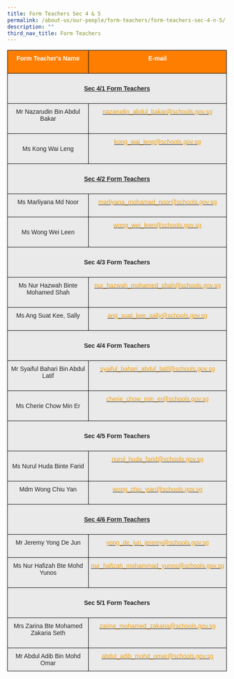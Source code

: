 ```yaml
---
title: Form Teachers Sec 4 & 5
permalink: /about-us/our-people/form-teachers/form-teachers-sec-4-n-5/
description: ""
third_nav_title: Form Teachers
---
```

<style type="text/css">
.tg  {border-collapse:collapse;border-spacing:0;}
.tg td{border-color:black;border-style:solid;border-width:1px;font-family:Arial, sans-serif;font-size:14px;
  overflow:hidden;padding:10px 5px;word-break:normal;}
.tg th{border-color:black;border-style:solid;border-width:1px;font-family:Arial, sans-serif;font-size:14px;
  font-weight:normal;overflow:hidden;padding:10px 5px;word-break:normal;}
.tg .tg-41i5{background-color:#EAEAEA;color:#F2A00F;text-align:center;vertical-align:top}
.tg .tg-pa0n{background-color:#FD7E00;color:#FFF;font-weight:bold;text-align:center;vertical-align:middle}
.tg .tg-ii8k{background-color:#EAEAEA;color:#222;text-align:center;vertical-align:top}
.tg .tg-i8ej{background-color:#EAEAEA;color:#222;font-weight:bold;text-align:center;text-decoration:underline;vertical-align:top}
.tg .tg-t0cp{background-color:#FD7E00;color:#FFF;font-weight:bold;text-align:center;vertical-align:top}
.tg .tg-ku5w{background-color:#EAEAEA;color:#222;text-align:center;vertical-align:middle}
</style>
<table class="tg">
<thead>
  <tr>
    <th class="tg-pa0n" colspan="2"><span style="color:#FFF;background-color:#FD7E00">Form Teacher's Name</span><br><br></th>
    <th class="tg-t0cp"><span style="color:#FFF;background-color:#FD7E00">E-mail</span><br><br></th>
  </tr>
</thead>
<tbody>
  <tr>
    <td class="tg-i8ej" colspan="3"><br><span style="font-weight:bold">Sec 4/1 Form Teachers</span><br><br></td>
  </tr>
  <tr>
    <td class="tg-ii8k" colspan="2"><span style="color:#222;background-color:#EAEAEA"> Mr Nazarudin Bin Abdul Bakar</span><br><br></td>
    <td class="tg-41i5"><a href="mailto:nazarudin_abdul_bakar@schools.gov.sg"><span style="text-decoration:none;color:#F2A00F">nazarudin_abdul_bakar@schools.gov.sg</span></a><br></td>
  </tr>
  <tr>
    <td class="tg-ku5w" colspan="2"><span style="color:#222;background-color:#EAEAEA"> </span><br><span style="color:#222;background-color:#EAEAEA">Ms Kong Wai Leng</span><br><br></td>
    <td class="tg-41i5"><a href="mailto:kong_wai_leng@schools.gov.sg"><span style="text-decoration:none;color:#F2A00F">kong_wai_leng@schools.gov.sg</span></a><br></td>
  </tr>
  <tr>
    <td class="tg-i8ej" colspan="3"><br><span style="font-weight:bold">Sec 4/2 Form Teachers</span><br><br></td>
  </tr>
  <tr>
    <td class="tg-ii8k" colspan="2"><span style="color:#222;background-color:#EAEAEA">Ms Marliyana Md Noor</span><br><br></td>
    <td class="tg-41i5"><a href="mailto:marliyana_mohamad_noor@schools.gov.sg"><span style="text-decoration:none;color:#F2A00F">marliyana_mohamad_noor@schools.gov.sg</span></a><br></td>
  </tr>
  <tr>
    <td class="tg-ku5w" colspan="2"><span style="color:#222;background-color:#EAEAEA"> </span><br><span style="color:#222;background-color:#EAEAEA">Ms Wong Wei Leen</span><br><br></td>
    <td class="tg-41i5"><a href="mailto:wong_wei_leen@schools.gov.sg"><span style="text-decoration:none;color:#F2A00F">wong_wei_leen@schools.gov.sg</span></a><br></td>
  </tr>
  <tr>
    <td class="tg-ii8k" colspan="3"><br><span style="font-weight:700;color:#12244F"> </span><span style="font-weight:bold">Sec 4/3 Form Teachers</span><br><br></td>
  </tr>
  <tr>
    <td class="tg-ii8k" colspan="2"><span style="color:#222;background-color:#EAEAEA">Ms Nur Hazwah Binte Mohamed Shah</span><br><br></td>
    <td class="tg-41i5"><a href="mailto:nur_hazwah_mohamed_shah@schools.gov.sg"><span style="text-decoration:none;color:#F2A00F">nur_hazwah_mohamed_shah@schools.gov.sg</span></a><br></td>
  </tr>
  <tr>
    <td class="tg-ii8k" colspan="2"><span style="color:#222;background-color:#EAEAEA">Ms Ang Suat Kee, Sally</span><br><br></td>
    <td class="tg-41i5"><a href="mailto:ang_suat_kee_sally@schools.gov.sg"><span style="text-decoration:none;color:#F2A00F">ang_suat_kee_sally@schools.gov.sg</span></a><br></td>
  </tr>
  <tr>
    <td class="tg-ii8k" colspan="3"><br><span style="font-weight:bold">Sec 4/4 Form Teachers</span><br><br></td>
  </tr>
  <tr>
    <td class="tg-ii8k" colspan="2"><span style="color:#222;background-color:#EAEAEA">Mr Syaiful Bahari Bin Abdul Latif</span><br><br></td>
    <td class="tg-41i5"><a href="mailto:syaiful_bahari_abdul_latif@schools.gov.sg"><span style="text-decoration:none;color:#F2A00F">syaiful_bahari_abdul_latif@schools.gov.sg</span></a><br></td>
  </tr>
  <tr>
    <td class="tg-ku5w" colspan="2"><span style="color:#222;background-color:#EAEAEA"> </span><br><span style="color:#222;background-color:#EAEAEA">Ms Cherie Chow Min Er</span><br><br></td>
    <td class="tg-41i5"><a href="mailto:cherie_chow_min_er@schools.gov.sg"><span style="text-decoration:none;color:#F2A00F">cherie_chow_min_er@schools.gov.sg</span></a><br></td>
  </tr>
  <tr>
    <td class="tg-ii8k" colspan="3"><br><span style="font-weight:bold">Sec 4/5 Form Teachers</span><br><br></td>
  </tr>
  <tr>
    <td class="tg-ku5w" colspan="2"><span style="color:#222;background-color:#EAEAEA"> </span><br><span style="color:#222;background-color:#EAEAEA">Ms Nurul Huda Binte Farid</span><br><br></td>
    <td class="tg-41i5"><a href="mailto:nurul_huda_farid@schools.gov.sg"><span style="text-decoration:none;color:#F2A00F">nurul_huda_farid@schools.gov.sg</span></a><br></td>
  </tr>
  <tr>
    <td class="tg-ii8k" colspan="2"><span style="color:#222;background-color:#EAEAEA">Mdm Wong Chiu Yan</span><br><br></td>
    <td class="tg-41i5"><a href="mailto:wong_chiu_yian@schools.gov.sg"><span style="text-decoration:none;color:#F2A00F">wong_chiu_yian@schools.gov.sg</span></a><br></td>
  </tr>
  <tr>
    <td class="tg-i8ej" colspan="3"><br><span style="font-weight:bold">Sec 4/6 Form Teachers</span><br><br></td>
  </tr>
  <tr>
    <td class="tg-ii8k" colspan="2"><span style="color:#222;background-color:#EAEAEA">Mr Jeremy Yong De Jun</span><br><br></td>
    <td class="tg-41i5"><a href="mailto:yong_de_jun_jeremy@schools.gov.sg"><span style="text-decoration:none;color:#F2A00F">yong_de_jun_jeremy@schools.gov.sg</span></a><br></td>
  </tr>
  <tr>
    <td class="tg-ii8k" colspan="2"><span style="color:#222;background-color:#EAEAEA"> Ms Nur Hafizah Bte Mohd Yunos</span><br><br></td>
    <td class="tg-41i5"><a href="mailto:nur_hafizah_mohammad_yunos@schools.gov.sg"><span style="text-decoration:none;color:#F2A00F">nur_hafizah_mohammad_yunos@schools.gov.sg</span></a></td>
  </tr>
  <tr>
    <td class="tg-ku5w" colspan="3"><span style="color:#222;background-color:#EAEAEA"> </span><br><span style="font-weight:bold">Sec 5/1 Form Teachers</span><br><br></td>
  </tr>
  <tr>
    <td class="tg-ii8k" colspan="2"><span style="color:#222;background-color:#EAEAEA">Mrs Zarina Bte Mohamed Zakaria Seth</span><br><br></td>
    <td class="tg-41i5"><a href="mailto:zarina_mohamed_zakaria@schools.gov.sg"><span style="text-decoration:none;color:#F2A00F">zarina_mohamed_zakaria@schools.gov.sg </span></a></td>
  </tr>
  <tr>
    <td class="tg-ii8k" colspan="2"><span style="color:#222;background-color:#EAEAEA">Mr Abdul Adib Bin Mohd Omar</span><br><span style="color:#222;background-color:#EAEAEA"> </span></td>
    <td class="tg-41i5"><a href="mailto:abdul_adib_mohd_omar@schools.gov.sg"><span style="text-decoration:none;color:#F2A00F">abdul_adib_mohd_omar@schools.gov.sg</span></a></td>
  </tr>
</tbody>
</table>